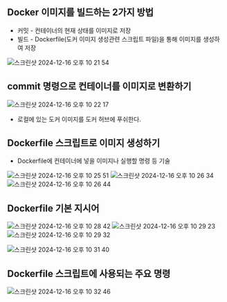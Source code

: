 ##  Docker 이미지를 빌드하는 2가지 방법

- 커밋 - 컨테이너의 현재 상태를 이미지로 저장
- 빌드 - Dockerfile(도커 이미지 생성관련 스크립트 파일)을 통해 이미지를 생성하여 저장


![스크린샷 2024-12-16 오후 10 21 54](https://github.com/user-attachments/assets/7a5d1c1f-7a97-4f6d-938e-1765620fa87b)

## commit 명령으로 컨테이너를 이미지로 변환하기

![스크린샷 2024-12-16 오후 10 22 17](https://github.com/user-attachments/assets/6b8f56bf-efd9-4e84-a3a9-7634b5f2bd76)

- 로컬에 있는 도커 이미지를 도커 허브에 푸쉬한다.


## Dockerfile 스크립트로 이미지 생성하기

- Dockerfile에 컨테이너에 넣을 이미지나 실행할 명령 등 기술


![스크린샷 2024-12-16 오후 10 25 51](https://github.com/user-attachments/assets/46142f0e-1273-4761-9d66-9c23270a2d09)
![스크린샷 2024-12-16 오후 10 26 34](https://github.com/user-attachments/assets/3e67c0e8-bafd-4d11-9384-e3a93fe1ff4c)
![스크린샷 2024-12-16 오후 10 26 44](https://github.com/user-attachments/assets/95c99216-3a8f-4d24-902f-00e51d3f932d)

## Dockerfile 기본 지시어

![스크린샷 2024-12-16 오후 10 28 42](https://github.com/user-attachments/assets/ba7d63ce-cba6-49fe-b999-d4fb35ce4590)
![스크린샷 2024-12-16 오후 10 29 23](https://github.com/user-attachments/assets/809db551-3db5-4c81-8eda-e4641be2f0d6)
![스크린샷 2024-12-16 오후 10 29 32](https://github.com/user-attachments/assets/e3487c2e-0e4c-4f3d-bf95-e4cbd2a9469d)


![스크린샷 2024-12-16 오후 10 31 40](https://github.com/user-attachments/assets/5f173574-2c58-4cd3-9b55-49d9cb6dc7c7)


## Dockerfile 스크립트에 사용되는 주요 명령


![스크린샷 2024-12-16 오후 10 32 46](https://github.com/user-attachments/assets/58914c7c-5fb8-4b68-bd29-402cc28ed731)

